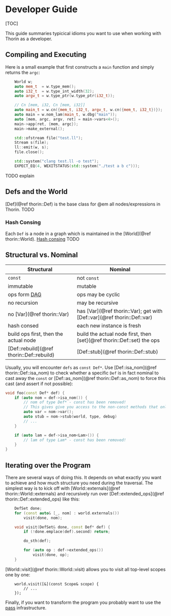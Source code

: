 # Developer Guide

[TOC]

This guide summaries typicical idioms you want to use when working with Thorin as a developer.

## Compiling and Executing

Here is a small example that first constructs a `main` function and simply returns the `argc`:
```cpp
    World w;
    auto mem_t  = w.type_mem();
    auto i32_t  = w.type_int_width(32);
    auto argv_t = w.type_ptr(w.type_ptr(i32_t));

    // Cn [mem, i32, Cn [mem, i32]]
    auto main_t = w.cn({mem_t, i32_t, argv_t, w.cn({mem_t, i32_t})});
    auto main = w.nom_lam(main_t, w.dbg("main"));
    auto [mem, argc, argv, ret] = main->vars<4>();
    main->app(ret, {mem, argc});
    main->make_external();

    std::ofstream file("test.ll");
    Stream s(file);
    ll::emit(w, s);
    file.close();

    std::system("clang test.ll -o test");
    EXPECT_EQ(4, WEXITSTATUS(std::system("./test a b c")));
```
TODO explain

## Defs and the World

[Def](@ref thorin::Def) is the base class for @em all nodes/expressions in Thorin.
TODO

### Hash Consing

Each `Def` is a node in a graph which is maintained in the [World](@ref thorin::World).
[Hash consing](https://en.wikipedia.org/wiki/Hash_consing) TODO

## Structural vs. Nominal

| Structural                                                            | Nominal                                                                       |
|-----------------------------------------------------------------------|-------------------------------------------------------------------------------|
| `const`                                                               | not `const`                                                                   |
| immutable                                                             | mutable                                                                       |
| ops form [DAG](https://en.wikipedia.org/wiki/Directed_acyclic_graph)  | ops may be cyclic                                                             |
| no recursion                                                          | may be recursive                                                              |
| no [Var](@ref thorin::Var)                                            | has [Var](@ref thorin::Var); get with [Def::var](@ref thorin::Def::var)       |
| hash consed                                                           | each new instance is fresh                                                    |
| build ops first, then the actual node                                 | build the actual node first, then [set](@ref thorin::Def::set) the ops        |
| [Def::rebuild](@ref thorin::Def::rebuild)                             | [Def::stub](@ref thorin::Def::stub)                                           |

Usually, you will encounter `defs` as `const Def*`.
Use [Def::isa_nom](@ref thorin::Def::isa_nom) to check whether a specific `Def` is in fact nominal to cast away the `const` or [Def::as_nom](@ref thorin::Def::as_nom) to force this cast (and assert if not possible):
```cpp
void foo(const Def* def) {
    if (auto nom = def->isa_nom()) {
        // nom of type Def* - const has been removed!
        // This gives give you access to the non-const methods that only make sense for nominals:
        auto var = nom->var();
        auto stub = nom->stub(world, type, debug)
        // ...
    }

    if (auto lam = def->isa_nom<Lam>()) {
        // lam of type Lam* - const has been removed!
    }
}
```

## Iterating over the Program

There are several ways of doing this.
It depends on what exactly you want to achieve and how much structure you need during the traversal.
The simplest way is to kick off with [World::externals](@ref thorin::World::externals) and recursively run over [Def::extended_ops](@ref thorin::Def::extended_ops) like this:
```cpp
    DefSet done;
    for (const auto& [_, nom] : world.externals())
        visit(done, nom);

    void visit(DefSet& done, const Def* def) {
        if (!done.emplace(def).second) return;

        do_sth(def);

        for (auto op : def->extended_ops())
            visit(done, op);
    }

```

[World::visit](@ref thorin::World::visit) allows you to visit all top-level scopes one by one:
```{.cpp}
    world.visit([&](const Scope& scope) {
        // ...
    });
```

Finally, if you want to transform the program you probably want to use the [pass](passes.md) infrastructure.
